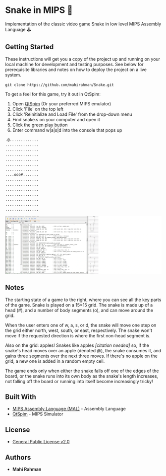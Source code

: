 # Snake in MIPS 🐍

Implementation of the classic video game Snake in low level MIPS Assembly Language 🕹️

## Getting Started

These instructions will get you a copy of the project up and running on your local machine for development and testing purposes. See below for prerequisite libraries and notes on how to deploy the project on a live system.

`git clone https://github.com/mahirahman/Snake.git`

To get a feel for this game, try it out in QtSpim:

1. Open [QtSpim](https://sourceforge.net/projects/spimsimulator) (Or your preferred MIPS emulator)
2. Click 'File' on the top left
3. Click 'Reinitialize and Load File' from the drop-down menu
4. Find snake.s on your computer and open it
5. Click the green play button
6. Enter command w|a|s|d into the console that pops up

```
.@.............
...............
...............
...............
...............
...............
...............
....ooo#.......
...............
...............
...............
...............
...............
...............
...............
```

![Image](thumbnail.webp)

## Notes

The starting state of a game to the right, where you can see all the key parts of the game. Snake is played on a 15×15 grid. The snake is made up of a head (#), and a number of body segments (o), and can move around the grid.

When the user enters one of w, a, s, or d, the snake will move one step on the grid either north, west, south, or east, respectively. The snake won't move if the requested direction is where the first non-head segment is.

Also on the grid: apples! Snakes like apples *[citation needed]* so, if the snake's head moves over an apple (denoted @), the snake consumes it, and gains three segments over the next three moves. If there's no apple on the grid, a new one is added in a random empty cell.

The game ends only when either the snake falls off one of the edges of the board, or the snake runs into its own body as the snake's length increases, not falling off the board or running into itself become increasingly tricky!

## Built With

* [MIPS Assembly Language (MAL)](https://www.cse.unsw.edu.au/~cs1521/18s2/notes/C/notes.html) - Assembly Language
* [QtSpim](https://sourceforge.net/projects/spimsimulator) - MIPS Simulator

## License

* [General Public License v2.0](https://github.com/mahirahman/snake/blob/master/LICENSE)

## Authors

* **Mahi Rahman**
